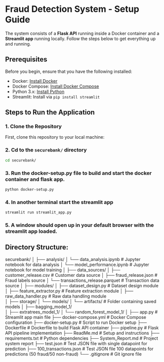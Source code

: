 # Fraud Detection System - Setup Guide

The system consists of a **Flask API** running inside a Docker container and a **Streamlit app** running locally. Follow the steps below to get everything up and running.

## Prerequisites
Before you begin, ensure that you have the following installed:
- Docker: [Install Docker](https://docs.docker.com/get-docker/)
- Docker Compose: [Install Docker Compose](https://docs.docker.com/compose/install/)
- Python 3.x: [Install Python](https://www.python.org/downloads/)
- Streamlit: Install via `pip install streamlit`

## Steps to Run the Application

### 1. Clone the Repository
First, clone this repository to your local machine:

### 2. Cd to the `securebank/` directory
```bash
cd securebank/
```

### 3. Run the docker-setup.py file to build and start the docker container and flask app.
```bash
python docker-setup.py
```
### 4. In another terminal start the streamlit app
```bash
streamlit run streamlit_app.py
```
### 5. A window should open up in your default browser with the streamlit app loaded. 


## Directory Structure:

securebank/
│
├── analysis/
│   └── data_analysis.ipynb       # Jupyter notebook for data analysis
│   └── model_performance.ipynb  # Jupyter notebook for model training
│
├── data_sources/
│   ├── customer_release.csv      # Customer data source
│   ├── fraud_release.json        # Fraud labels source
│   └── transactions_release.parquet # Transaction data source
│
├── modules/
│   ├── dataset_design.py         # Dataset design module
│   ├── feature_extractor.py      # Feature extraction module
│   ├── raw_data_handler.py       # Raw data handling module     
│
├── storage/
│   └── models/
│       └── artifacts/            # Folder containing saved models
│           ├── bagging_model_1/  
│           ├── extratrees_model_1/
│           └── random_forest_model_1/
│
├── app.py                        # Streamlit app main file
├── docker-compose.yml            # Docker Compose configuration
├── docker-setup.py               # Script to run Docker setup
├── Dockerfile                    # Dockerfile to build Flask API container
├── pipeline.py                   # Flask API pipeline implementation
├── ReadMe.md                     # Setup and instructions
├── requirements.txt              # Python dependencies
├── System_Report.md              # Project system report
├── test.json                     # Test JSON file with single datapoint for prediction
├── 100_transactions.json         # Test JSON file 100 datapoints for predictions (50 fraud/50 non-fraud)
└── .gitignore                    # Git ignore file
